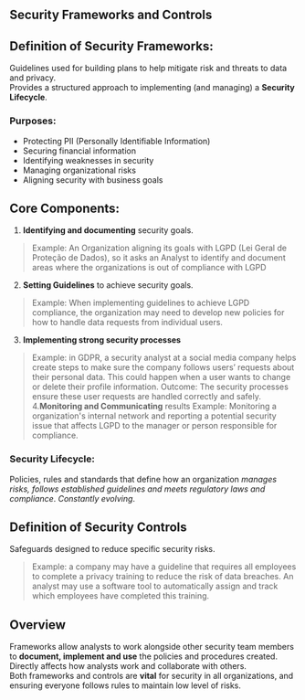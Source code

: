 ## Security Frameworks and Controls

## Definition of Security Frameworks:

Guidelines used for building plans to help mitigate risk and threats to data and privacy.  
Provides a structured approach to implementing (and managing) a **Security Lifecycle**.

### Purposes:

- Protecting PII (Personally Identifiable Information)
- Securing financial information
- Identifying weaknesses in security
- Managing organizational risks
- Aligning security with business goals

## Core Components:

1. **Identifying and documenting** security goals.
> Example: An Organization aligning its goals with LGPD (Lei Geral de Proteção de Dados), so it asks an Analyst to identify and document areas where the organizations is out of compliance with LGPD
2. **Setting Guidelines** to achieve security goals.
> Example: When implementing guidelines to achieve LGPD compliance, the organization may need to develop new policies for how to handle data requests from individual users.
3. **Implementing strong security processes**
> Example: in GDPR, a security analyst at a social media company helps create steps to make sure the company follows users’ requests about their personal data. This could happen when a user wants to change or delete their profile information.
> Outcome: The security processes ensure these user requests are handled correctly and safely.
4.**Monitoring and Communicating** results
> Example: Monitoring a organization's internal network and reporting a potential security issue that affects LGPD to the manager or person responsible for compliance.  

### Security Lifecycle:

Policies, rules and standards that define how an organization *manages risks, follows established guidelines and meets regulatory laws and compliance*. *Constantly evolving*.  

## Definition of Security Controls

Safeguards designed to reduce specific security risks.
> Example: a company may have a guideline that requires all employees to complete a privacy training to reduce the risk of data breaches. An analyst may use a software tool to automatically assign and track which employees have completed this training.


## Overview

Frameworks allow analysts to work alongside other security team members to **document, implement and use** the policies and procedures created. Directly affects how analysts work and collaborate with others.  
Both frameworks and controls are **vital** for security in all organizations, and ensuring everyone follows rules to maintain low level of risks.



